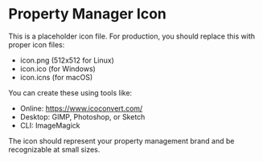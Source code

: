 # Property Manager Icon

This is a placeholder icon file. For production, you should replace this with proper icon files:

- icon.png (512x512 for Linux)
- icon.ico (for Windows)
- icon.icns (for macOS)

You can create these using tools like:
- Online: https://www.icoconvert.com/
- Desktop: GIMP, Photoshop, or Sketch
- CLI: ImageMagick

The icon should represent your property management brand and be recognizable at small sizes.